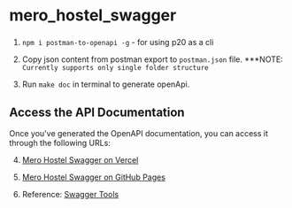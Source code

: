 # mero_hostel_swagger
###

1. `npm i postman-to-openapi -g` - for using p20 as a cli

2. Copy json content from postman export to `postman.json` file. \*\*\*NOTE: `Currently supports only single folder structure`

3. Run `make doc` in terminal to generate openApi.

## Access the API Documentation

Once you've generated the OpenAPI documentation, you can access it through the following URLs:

4. <a href="https://mero-hostel-swagger.vercel.app/" target="_blank">Mero Hostel Swagger on Vercel</a>

5. <a href="https://tech-revo.github.io/mero_hostel_swagger/" target="_blank">Mero Hostel Swagger on GitHub Pages</a>

6. Reference: <a href="https://swagger.io/tools/swagger-ui/" target="_blank">Swagger Tools</a>




